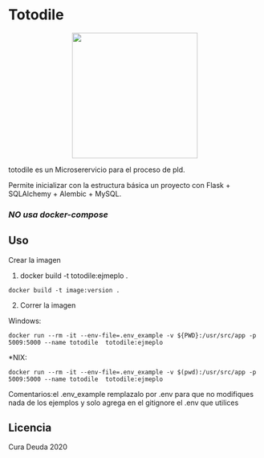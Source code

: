 # Totodile

<div style="text-align:center"><img src="https://img.pokemondb.net/artwork/vector/large/totodile.png" width="250"/></div>

totodile es un Microserervicio para el proceso de pld.

Permite inicializar con la estructura básica un proyecto con Flask + SQLAlchemy + Alembic + MySQL.

### *NO usa docker-compose*

## Uso
Crear la imagen
1. docker build -t totodile:ejmeplo .
```shell
docker build -t image:version .
```
2. Correr la imagen

Windows:
```
docker run --rm -it --env-file=.env_example -v ${PWD}:/usr/src/app -p 5009:5000 --name totodile  totodile:ejmeplo
```
*NIX:
```
docker run --rm -it --env-file=.env_example -v $(pwd):/usr/src/app -p 5009:5000 --name totodile  totodile:ejmeplo
```
Comentarios:el .env_example remplazalo por .env para que no modifiques nada de los ejemplos y solo agrega en el gitignore el .env que utilices
## Licencia

Cura Deuda 2020
